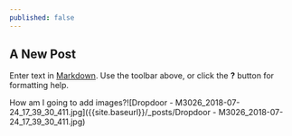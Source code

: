 ```yaml
---
published: false
---
```

## A New Post

Enter text in [Markdown](http://daringfireball.net/projects/markdown/). Use the toolbar above, or click the **?** button for formatting help.

How am I going to add images?![Dropdoor - M3026_2018-07-24_17_39_30_411.jpg]({{site.baseurl}}/_posts/Dropdoor - M3026_2018-07-24_17_39_30_411.jpg)

